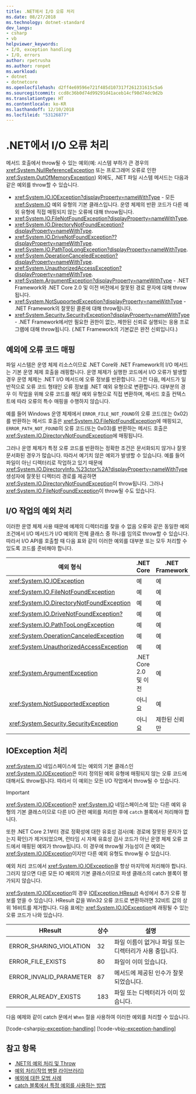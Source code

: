 ```yaml
---
title: .NET에서 I/O 오류 처리
ms.date: 08/27/2018
ms.technology: dotnet-standard
dev_langs:
- csharp
- vb
helpviewer_keywords:
- I/O, exception handling
- I/O, errors
author: rpetrusha
ms.author: ronpet
ms.workload:
- dotnet
- dotnetcore
ms.openlocfilehash: d2ff4e69596e721f485d107317f261231615c5a6
ms.sourcegitcommit: ccd8c36b0d74d99291d41aceb14cf98d74dc9d2b
ms.translationtype: HT
ms.contentlocale: ko-KR
ms.lasthandoff: 12/10/2018
ms.locfileid: "53126877"
---
```

# <a name="handling-io-errors-in-net"></a>.NET에서 I/O 오류 처리

메서드 호출에서 throw될 수 있는 예외(예: 시스템 부하가 큰 경우의 <xref:System.NullReferenceException> 또는 프로그래머 오류로 인한 <xref:System.OutOfMemoryException>) 외에도, .NET 파일 시스템 메서드는 다음과 같은 예외를 throw할 수 있습니다.

- <xref:System.IO.IOException?displayProperty=nameWithType> - 모든 <xref:System.IO> 예외 유형의 기본 클래스입니다. 운영 체제의 반환 코드가 다른 예외 유형에 직접 매핑되지 않는 오류에 대해 throw됩니다.
- <xref:System.IO.FileNotFoundException?displayProperty=nameWithType>.
- <xref:System.IO.DirectoryNotFoundException?displayProperty=nameWithType>.
- <xref:System.IO.DriveNotFoundException??displayProperty=nameWithType>.
- <xref:System.IO.PathTooLongException?displayProperty=nameWithType>.
- <xref:System.OperationCanceledException?displayProperty=nameWithType>.
- <xref:System.UnauthorizedAccessException?displayProperty=nameWithType>.
- <xref:System.ArgumentException?displayProperty=nameWithType> - .NET Framework와 .NET Core 2.0 및 이전 버전에서 잘못된 경로 문자에 대해 throw됩니다.
- <xref:System.NotSupportedException?displayProperty=nameWithType> - .NET Framework의 잘못된 콜론에 대해 throw됩니다.
- <xref:System.Security.SecurityException?displayProperty=nameWithType> - .NET Framework에서만 필요한 권한이 없는, 제한된 신뢰로 실행되는 응용 프로그램에 대해 throw됩니다. (.NET Framework의 기본값은 완전 신뢰입니다.)

## <a name="mapping-error-codes-to-exceptions"></a>예외에 오류 코드 매핑

파일 시스템은 운영 체제 리소스이므로 .NET Core와 .NET Framework의 I/O 메서드는 기본 운영 체제 호출을 래핑합니다. 운영 체제가 실행한 코드에서 I/O 오류가 발생할 경우 운영 체제는 .NET I/O 메서드에 오류 정보를 반환합니다. 그런 다음, 메서드가 일반적으로 오류 코드 형태인 오류 정보를 .NET 예외 유형으로 변환합니다. 대부분의 경우 이 작업을 위해 오류 코드를 해당 예외 유형으로 직접 변환하며, 메서드 호출 컨텍스트에 따라 오류의 특수 매핑을 수행하지 않습니다.

예를 들어 Windows 운영 체제에서 `ERROR_FILE_NOT_FOUND`의 오류 코드(또는 0x02)를 반환하는 메서드 호출은 <xref:System.IO.FileNotFoundException>에 매핑되고, `ERROR_PATH_NOT_FOUND`의 오류 코드(또는 0x03)를 반환하는 메서드 호출은 <xref:System.IO.DirectoryNotFoundException>에 매핑됩니다.

그러나 운영 체제가 특정 오류 코드를 반환하는 정확한 조건은 문서화되지 않거나 잘못 문서화된 경우가 많습니다. 따라서 예기치 않은 예외가 발생할 수 있습니다. 예를 들어 파일이 아닌 디렉터리로 작업하고 있기 때문에 <xref:System.IO.DirectoryInfo.%23ctor%2A?displayProperty=nameWithType> 생성자에 잘못된 디렉터리 경로를 제공하면 <xref:System.IO.DirectoryNotFoundException>이 throw됩니다. 그러나 <xref:System.IO.FileNotFoundException>이 throw될 수도 있습니다.

## <a name="exception-handling-in-io-operations"></a>I/O 작업의 예외 처리

이러한 운영 체제 사용 때문에 예제의 디렉터리를 찾을 수 없음 오류와 같은 동일한 예외 조건에서 I/O 메서드가 I/O 예외의 전체 클래스 중 하나를 임의로 throw할 수 있습니다. 따라서 I/O API를 호출할 때 다음 표와 같이 이러한 예외를 대부분 또는 모두 처리할 수 있도록 코드를 준비해야 합니다.

| 예외 형식 | .NET Core | .NET Framework |
|---|---|---|
| <xref:System.IO.IOException> | 예 | 예 |
| <xref:System.IO.FileNotFoundException> | 예 | 예 |
| <xref:System.IO.DirectoryNotFoundException> | 예 | 예 |
| <xref:System.IO.DriveNotFoundException?> | 예 | 예 |
| <xref:System.IO.PathTooLongException> | 예 | 예 |
| <xref:System.OperationCanceledException> | 예 | 예 |
| <xref:System.UnauthorizedAccessException> | 예 | 예 |
| <xref:System.ArgumentException> | .NET Core 2.0 및 이전| 예 |
| <xref:System.NotSupportedException> | 아니요 | 예 |
| <xref:System.Security.SecurityException> | 아니요 | 제한된 신뢰만 |

## <a name="handling-ioexception"></a>IOException 처리

<xref:System.IO> 네임스페이스에 있는 예외의 기본 클래스인 <xref:System.IO.IOException>은 미리 정의된 예외 유형에 매핑되지 않는 오류 코드에 대해서도 throw됩니다. 따라서 이 예외는 모든 I/O 작업에서 throw될 수 있습니다.

> [!IMPORTANT]
> <xref:System.IO.IOException>은 <xref:System.IO> 네임스페이스에 있는 다른 예외 유형의 기본 클래스이므로 다른 I/O 관련 예외를 처리한 후에 `catch` 블록에서 처리해야 합니다.

또한 .NET Core 2.1부터 경로 정확성에 대한 유효성 검사(예: 경로에 잘못된 문자가 없는지 확인)가 제거되었으며, 런타임 시 자체 유효성 검사 코드가 아닌 운영 체제 오류 코드에서 매핑된 예외가 throw됩니다. 이 경우에 throw될 가능성이 큰 예외는 <xref:System.IO.IOException>이지만 다른 예외 유형도 throw될 수 있습니다.

예외 처리 코드에서 <xref:System.IO.IOException>을 항상 마지막에 처리해야 합니다. 그러지 않으면 다른 모든 IO 예외의 기본 클래스이므로 파생 클래스의 catch 블록이 평가되지 않습니다.

<xref:System.IO.IOException>의 경우 [IOException.HResult](xref:System.Exception.HResult) 속성에서 추가 오류 정보를 얻을 수 있습니다. HResult 값을 Win32 오류 코드로 변환하려면 32비트 값의 상위 16비트를 제거합니다. 다음 표에는 <xref:System.IO.IOException>에 래핑될 수 있는 오류 코드가 나와 있습니다.

| HResult | 상수 | 설명 |
| --- | --- | --- |
| ERROR_SHARING_VIOLATION | 32 | 파일 이름이 없거나 파일 또는 디렉터리가 사용 중입니다. |
| ERROR_FILE_EXISTS | 80 | 파일이 이미 있습니다. |
| ERROR_INVALID_PARAMETER | 87 | 메서드에 제공된 인수가 잘못되었습니다. |
| ERROR_ALREADY_EXISTS | 183 | 파일 또는 디렉터리가 이미 있습니다. |

다음 예제와 같이 catch 문에서 `When` 절을 사용하여 이러한 예외를 처리할 수 있습니다.

[!code-csharp[io-exception-handling](~/samples/snippets/standard/io/io-exceptions/cs/io-exceptions.cs)]
[!code-vb[io-exception-handling](~/samples/snippets/standard/io/io-exceptions/vb/io-exceptions.vb)]

## <a name="see-also"></a>참고 항목

- [.NET의 예외 처리 및 Throw](../exceptions/index.md)
- [예외 처리(작업 병렬 라이브러리)](../parallel-programming/exception-handling-task-parallel-library.md)
- [예외에 대한 모범 사례](../exceptions/best-practices-for-exceptions.md)
- [catch 블록에서 특정 예외를 사용하는 방법](../exceptions/how-to-use-specific-exceptions-in-a-catch-block.md)
